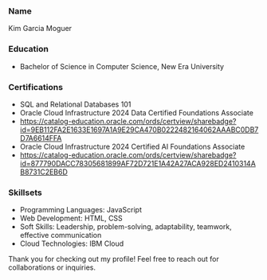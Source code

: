 ### Name
Kim Garcia Moguer

### Education
- Bachelor of Science in Computer Science, New Era University

### Certifications
- SQL and Relational Databases 101
- Oracle Cloud Infrastructure 2024 Data Certified Foundations Associate
- https://catalog-education.oracle.com/ords/certview/sharebadge?id=9EB112FA2E1633E1697A1A9E29CA470B0222482164062AAABC0DB7D7A6614FFA
- Oracle Cloud Infrastructure 2024 Certified AI Foundations Associate
- https://catalog-education.oracle.com/ords/certview/sharebadge?id=877790DACC78305681899AF72D721E1A42A27ACA928ED2410314AB8731C2EB6D

### Skillsets
- Programming Languages: JavaScript
- Web Development: HTML, CSS
- Soft Skills: Leadership, problem-solving, adaptability, teamwork, effective communication
- Cloud Technologies: IBM Cloud

Thank you for checking out my profile! Feel free to reach out for collaborations or inquiries.
